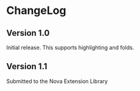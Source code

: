 # ChangeLog

## Version 1.0

Initial release.  This supports highlighting and folds.

## Version 1.1

Submitted to the Nova Extension Library
